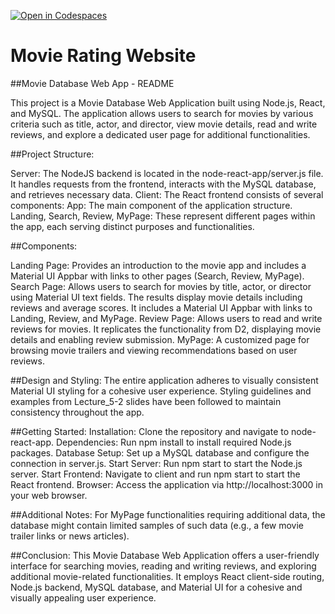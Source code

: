 [![Open in Codespaces](https://classroom.github.com/assets/launch-codespace-7f7980b617ed060a017424585567c406b6ee15c891e84e1186181d67ecf80aa0.svg)](https://classroom.github.com/open-in-codespaces?assignment_repo_id=11491824)
# Movie Rating Website

##Movie Database Web App - README

This project is a Movie Database Web Application built using Node.js, React, and MySQL. The application allows users to search for movies by various criteria such as title, actor, and director, view movie details, read and write reviews, and explore a dedicated user page for additional functionalities.

##Project Structure:

Server: The NodeJS backend is located in the node-react-app/server.js file. It handles requests from the frontend, interacts with the MySQL database, and retrieves necessary data.
Client: The React frontend consists of several components:
App: The main component of the application structure.
Landing, Search, Review, MyPage: These represent different pages within the app, each serving distinct purposes and functionalities.

##Components:

Landing Page: Provides an introduction to the movie app and includes a Material UI Appbar with links to other pages (Search, Review, MyPage).
Search Page: Allows users to search for movies by title, actor, or director using Material UI text fields. The results display movie details including reviews and average scores. It includes a Material UI Appbar with links to Landing, Review, and MyPage.
Review Page: Allows users to read and write reviews for movies. It replicates the functionality from D2, displaying movie details and enabling review submission. 
MyPage: A customized page for browsing movie trailers and viewing recommendations based on user reviews.

##Design and Styling:
The entire application adheres to visually consistent Material UI styling for a cohesive user experience. Styling guidelines and examples from Lecture_5-2 slides have been followed to maintain consistency throughout the app.

##Getting Started:
Installation: Clone the repository and navigate to node-react-app.
Dependencies: Run npm install to install required Node.js packages.
Database Setup: Set up a MySQL database and configure the connection in server.js.
Start Server: Run npm start to start the Node.js server.
Start Frontend: Navigate to client and run npm start to start the React frontend.
Browser: Access the application via http://localhost:3000 in your web browser.

##Additional Notes:
For MyPage functionalities requiring additional data, the database might contain limited samples of such data (e.g., a few movie trailer links or news articles). 

##Conclusion:
This Movie Database Web Application offers a user-friendly interface for searching movies, reading and writing reviews, and exploring additional movie-related functionalities. It employs React client-side routing, Node.js backend, MySQL database, and Material UI for a cohesive and visually appealing user experience.







